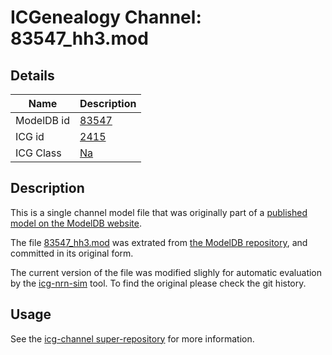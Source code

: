 # ICGenealogy Channel: 83547\_hh3.mod

## Details

Name | Description
---- | -----------
ModelDB id | [83547](http://senselab.med.yale.edu/ModelDB/ShowModel.cshtml?model=83547)
ICG id | [2415](http://icg.neurotheory.ox.ac.uk/channels/2/2415)
ICG Class | [Na](http://icg.neurotheory.ox.ac.uk/channels/2)

## Description

This is a single channel model file that was originally part of a [published model on the ModelDB website](http://senselab.med.yale.edu/mModelDB/ShowModel.cshtml?model=83547).


The file [83547\_hh3.mod](83547_hh3.mod) was extrated from [the ModelDB repository](http://senselab.med.yale.edu/ModelDB/ShowModel.cshtml?model=83547), and committed in its original form.

The current version of the file was modified slighly for automatic evaluation by the [icg-nrn-sim](https://github.com/icgenealogy/icg-nrn-sim) tool. To find the original please check the git history.


## Usage

See the [icg-channel super-repository](https://github.com/icgenealogy/icg-channels) for more information.